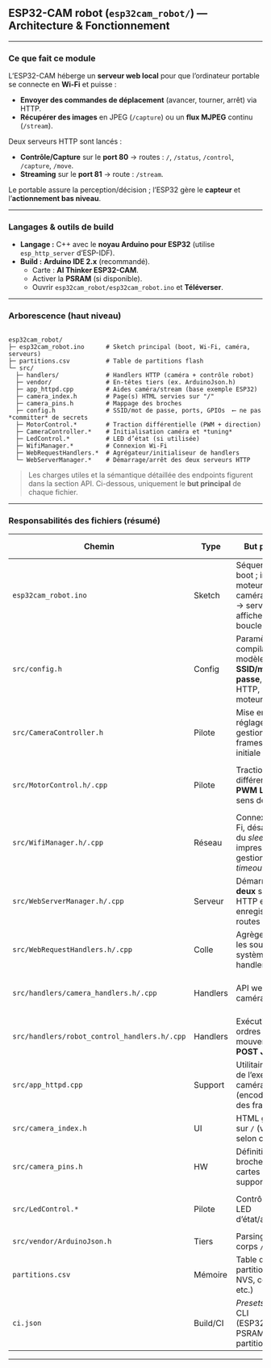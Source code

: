 ## ESP32-CAM robot (`esp32cam_robot/`) — Architecture & Fonctionnement
---

### Ce que fait ce module
L’ESP32-CAM héberge un **serveur web local** pour que l’ordinateur portable se connecte en **Wi-Fi** et puisse :
- **Envoyer des commandes de déplacement** (avancer, tourner, arrêt) via HTTP.
- **Récupérer des images** en JPEG (`/capture`) ou un **flux MJPEG** continu (`/stream`).

Deux serveurs HTTP sont lancés :
- **Contrôle/Capture** sur le **port 80** → routes : `/`, `/status`, `/control`, `/capture`, `/move`.
- **Streaming** sur le **port 81** → route : `/stream`.

Le portable assure la perception/décision ; l’ESP32 gère le **capteur** et l’**actionnement bas niveau**.

---

### Langages & outils de build
- **Langage :** C++ avec le **noyau Arduino pour ESP32** (utilise `esp_http_server` d’ESP-IDF).
- **Build :** **Arduino IDE 2.x** (recommandé).  
  - Carte : **AI Thinker ESP32-CAM**.  
  - Activer la **PSRAM** (si disponible).  
  - Ouvrir `esp32cam_robot/esp32cam_robot.ino` et **Téléverser**.

---

### Arborescence (haut niveau)
```

esp32cam_robot/
├─ esp32cam_robot.ino      # Sketch principal (boot, Wi-Fi, caméra, serveurs)
├─ partitions.csv          # Table de partitions flash
└─ src/
  ├─ handlers/             # Handlers HTTP (caméra + contrôle robot)
  ├─ vendor/               # En-têtes tiers (ex. ArduinoJson.h)
  ├─ app_httpd.cpp         # Aides caméra/stream (base exemple ESP32)
  ├─ camera_index.h        # Page(s) HTML servies sur "/"
  ├─ camera_pins.h         # Mappage des broches
  ├─ config.h              # SSID/mot de passe, ports, GPIOs  ⟵ ne pas *committer* de secrets
  ├─ MotorControl.*        # Traction différentielle (PWM + direction)
  ├─ CameraController.*    # Initialisation caméra et *tuning*
  ├─ LedControl.*          # LED d’état (si utilisée)
  ├─ WifiManager.*         # Connexion Wi-Fi
  ├─ WebRequestHandlers.*  # Agrégateur/initialiseur de handlers
  └─ WebServerManager.*    # Démarrage/arrêt des deux serveurs HTTP

```

> Les charges utiles et la sémantique détaillée des endpoints figurent dans la section API. Ci-dessous, uniquement le **but principal** de chaque fichier.

---

### Responsabilités des fichiers (résumé)

| Chemin | Type | But principal | Interface exposée (fonctions / endpoints) | Remarques |
|---|---|---|---|---|
| `esp32cam_robot.ino` | Sketch | Séquence de boot ; init LED & moteurs → caméra → Wi-Fi → serveurs ; affiche les URLs ; boucle idle | `setup()`, `loop()`, `measure_fps(int)` | Point central pour l’ordre d’initialisation et les logs. |
| `src/config.h` | Config | Paramètres de compilation : modèle caméra, **SSID/mot de passe**, ports HTTP, broches moteur/LED | macros : `WIFI_SSID`, `HTTP_CONTROL_PORT`, etc. | Éviter de versionner des identifiants réels. |
| `src/CameraController.h` | Pilote | Mise en route et réglage capteur ; gestion PSRAM ; framesize/qualité initiale | `bool initCamera()`, `sensor_t* getCameraSensor()` | Par défaut JPEG + QVGA pour un streaming fluide. |
| `src/MotorControl.h/.cpp` | Pilote | Traction différentielle via **PWM LEDC** ; sens de rotation | `setupMotors()`, `moveForward/Backward(int)`, `turnLeft/Right(int)`, `arcLeft/Right(int,float)`, `stopMotors()` | Utilise canaux *enable* + broches IN par moteur. |
| `src/WifiManager.h/.cpp` | Réseau | Connexion Wi-Fi, désactivation du *sleep*, impression IP, gestion du *timeout* | `bool connectWiFi()` | Retourne `false` après ~20 s si échec. |
| `src/WebServerManager.h/.cpp` | Serveur | Démarrer/arrêter **deux** serveurs HTTP et enregistrer les routes | `bool startWebServer()`, `void stopWebServer()` | Contrôle **80** : `/`, `/status`, `/control`, `/capture`, `/move` · Stream **81** : `/stream`. |
| `src/WebRequestHandlers.h/.cpp` | Colle | Agrège/initialise les sous-systèmes de handlers | `initializeWebRequestHandlers()` | Inclut `handlers/camera_handlers.*` et `handlers/robot_control_handlers.*`. |
| `src/handlers/camera_handlers.h/.cpp` | Handlers | API web de la caméra | Endpoints : `"/"` (index), `"/status"` (JSON), `"/control"` (paramètres), `"/capture"` (JPEG), `"/stream"` (MJPEG) | LED optionnelle pendant capture/stream. |
| `src/handlers/robot_control_handlers.h/.cpp` | Handlers | Exécution des ordres de mouvement via **POST JSON** | Endpoint : `"/move"` avec `{direction, speed?, turn_ratio?}` → `MotorControl` | Directions : `forward/backward/left/right/soft_* / stop`. |
| `src/app_httpd.cpp` | Support | Utilitaires issus de l’exemple caméra ESP32 (encodage/servi des frames) | — | Utilisé par les handlers caméra. |
| `src/camera_index.h` | UI | HTML gzip servi sur `/` (variante selon capteur) | servi par `indexHandler` | Petite page d’état/config. |
| `src/camera_pins.h` | HW | Définition des broches pour cartes supportées | macros | Sélectionné via `CAMERA_MODEL_*` dans `config.h`. |
| `src/LedControl.*` | Pilote | Contrôle de la LED d’état/assistance | `setupLed()`, `setLedIntensity(int)`, `controlLed(bool,int)`, `setLedStreamingState(bool)` | Intégré à capture/stream. |
| `src/vendor/ArduinoJson.h` | Tiers | Parsing JSON du corps `/move` | — | En-tête embarquée pour portabilité. |
| `partitions.csv` | Mémoire | Table de partitions (OTA, NVS, coredump, etc.) | — | Nécessaire pour caméra + OTA. |
| `ci.json` | Build/CI | *Presets* Arduino CLI (ESP32/S2/S3 ; PSRAM, partitions) | — | Pour des builds reproductibles. |

---